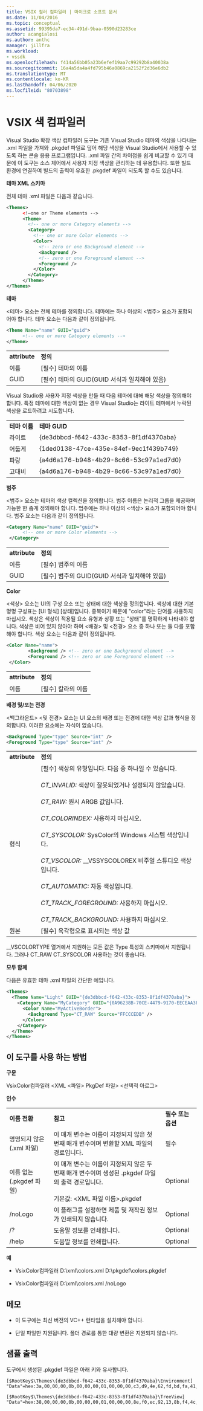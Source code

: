 ```yaml
---
title: VSIX 컬러 컴파일러 | 마이크로 소프트 문서
ms.date: 11/04/2016
ms.topic: conceptual
ms.assetid: 99395da7-ec34-491d-9baa-0590d23283ce
author: acangialosi
ms.author: anthc
manager: jillfra
ms.workload:
- vssdk
ms.openlocfilehash: f414a56bb05a23b6efef19aa7c99292b8a40038a
ms.sourcegitcommit: 16a4a5da4a4fd795b46a0869ca2152f2d36e6db2
ms.translationtype: MT
ms.contentlocale: ko-KR
ms.lasthandoff: 04/06/2020
ms.locfileid: "80703898"
---
```

# <a name="vsix-color-compiler"></a>VSIX 색 컴파일러
Visual Studio 확장 색상 컴파일러 도구는 기존 Visual Studio 테마의 색상을 나타내는 .xml 파일을 가져와 .pkgdef 파일로 덮어 해당 색상을 Visual Studio에서 사용할 수 있도록 하는 콘솔 응용 프로그램입니다. .xml 파일 간의 차이점을 쉽게 비교할 수 있기 때문에 이 도구는 소스 제어에서 사용자 지정 색상을 관리하는 데 유용합니다. 또한 빌드 환경에 연결하여 빌드의 출력이 유효한 .pkgdef 파일이 되도록 할 수도 있습니다.

 **테마 XML 스키마**

 전체 테마 .xml 파일은 다음과 같습니다.

```xml
<Themes>
      <!—one or Theme elements -->
      <Theme>
        <!-- one or more Category elements -->
        <Category>
          <!-- one or more Color elements -->
          <Color>
            <!-- zero or one Background element -->
            <Background />
            <!-- zero or one Foreground element -->
            <Foreground />
          </Color>
        </Category>
      </Theme>
</Themes>
```

 **테마**

 \<테마> 요소는 전체 테마를 정의합니다. 테마에는 하나 이상의 \<범주> 요소가 포함되어야 합니다. 테마 요소는 다음과 같이 정의됩니다.

```xml
<Theme Name="name" GUID="guid">
      <!-- one or more Category elements -->
</Theme>
```

|||
|-|-|
|**attribute**|**정의**|
|이름|[필수] 테마의 이름|
|GUID|[필수] 테마의 GUID(GUID 서식과 일치해야 있음)|

 Visual Studio용 사용자 지정 색상을 만들 때 다음 테마에 대해 해당 색상을 정의해야 합니다. 특정 테마에 대한 색상이 없는 경우 Visual Studio는 라이트 테마에서 누락된 색상을 로드하려고 시도합니다.

|||
|-|-|
|**테마 이름**|**테마 GUID**|
|라이트|{de3dbbcd-f642-433c-8353-8f1df4370aba}|
|어둡게|{1ded0138-47ce-435e-84ef-9ec1f439b749}|
|파랑|{a4d6a176-b948-4b29-8c66-53c97a1ed7d0}|
|고대비|{a4d6a176-b948-4b29-8c66-53c97a1ed7d0}|

 **범주**

 \<범주> 요소는 테마의 색상 컬렉션을 정의합니다. 범주 이름은 논리적 그룹을 제공하며 가능한 한 좁게 정의해야 합니다. 범주에는 하나 이상의 \<색상> 요소가 포함되어야 합니다. 범주 요소는 다음과 같이 정의됩니다.

```xml
<Category Name="name" GUID="guid">
      <!-- one or more Color elements -->
 </Category>
```

|||
|-|-|
|**attribute**|**정의**|
|이름|[필수] 범주의 이름|
|GUID|[필수] 범주의 GUID(GUID 서식과 일치해야 있음)|

 **Color**

 \<색상> 요소는 UI의 구성 요소 또는 상태에 대한 색상을 정의합니다. 색상에 대한 기본 명명 구성표는 [UI 형식] [상태]입니다. 중복이기 때문에 "color"라는 단어를 사용하지 마십시오. 색상은 색상이 적용될 요소 유형과 상황 또는 "상태"를 명확하게 나타내야 합니다. 색상은 비어 있지 않아야 하며 \<배경> 및 \<전경> 요소 중 하나 또는 둘 다를 포함해야 합니다. 색상 요소는 다음과 같이 정의됩니다.

```xml
<Color Name="name">
        <Background /> <!-- zero or one Background element -->
        <Foreground /> <!-- zero or one Foreground element -->
 </Color>
```

|||
|-|-|
|**attribute**|**정의**|
|이름|[필수] 칼라의 이름|

 **배경 및/또는 전경**

 \<백그라운드> \<및 전경> 요소는 UI 요소의 배경 또는 전경에 대한 색상 값과 형식을 정의합니다. 이러한 요소에는 자식이 없습니다.

```xml
<Background Type="type" Source="int" />
<Foreground Type="type" Source="int" />
```

|||
|-|-|
|**attribute**|**정의**|
|형식|[필수] 색상의 유형입니다. 다음 중 하나일 수 있습니다.<br /><br /> *CT_INVALID:* 색상이 잘못되었거나 설정되지 않았습니다.<br /><br /> *CT_RAW:* 원시 ARGB 값입니다.<br /><br /> *CT_COLORINDEX:* 사용하지 마십시오.<br /><br /> *CT_SYSCOLOR:* SysColor의 Windows 시스템 색상입니다.<br /><br /> *CT_VSCOLOR:* __VSSYSCOLOREX 비주얼 스튜디오 색상입니다.<br /><br /> *CT_AUTOMATIC:* 자동 색상입니다.<br /><br /> *CT_TRACK_FOREGROUND:* 사용하지 마십시오.<br /><br /> *CT_TRACK_BACKGROUND:* 사용하지 마십시오.|
|원본|[필수] 육각형으로 표시되는 색상 값|

 __VSCOLORTYPE 열거에서 지원하는 모든 값은 Type 특성의 스키마에서 지원됩니다. 그러나 CT_RAW CT_SYSCOLOR 사용하는 것이 좋습니다.

 **모두 함께**

 다음은 유효한 테마 .xml 파일의 간단한 예입니다.

```xml
<Themes>
  <Theme Name="Light" GUID="{de3dbbcd-f642-433c-8353-8f1df4370aba}">
    <Category Name="MyCategory" GUID="{0A96238B-70CE-4479-9170-EECEAA3FCD58}">
      <Color Name="MyActiveBorder">
        <Background Type="CT_RAW" Source="FFCCCEDB" />
      </Color>
    </Category>
  </Theme>
</Themes>
```

## <a name="how-to-use-the-tool"></a>이 도구를 사용 하는 방법
 **구문**

 VsixColor컴파일러 \<XML \<파일> PkgDef 파일> \<선택적 아르그>

 **인수**

||||
|-|-|-|
|**이름 전환**|**참고**|**필수 또는 옵션**|
|명명되지 않은(.xml 파일)|이 매개 변수는 이름이 지정되지 않은 첫 번째 매개 변수이며 변환할 XML 파일의 경로입니다.|필수|
|이름 없는(.pkgdef 파일)|이 매개 변수는 이름이 지정되지 않은 두 번째 매개 변수이며 생성된 .pkgdef 파일의 출력 경로입니다.<br /><br /> 기본값: \<XML 파일 이름>.pkgdef|Optional|
|/noLogo|이 플래그를 설정하면 제품 및 저작권 정보가 인쇄되지 않습니다.|Optional|
|/?|도움말 정보를 인쇄합니다.|Optional|
|/help|도움말 정보를 인쇄합니다.|Optional|

 **예**

- VsixColor컴파일러 D:\xml\colors.xml D:\pkgdef\colors.pkgdef

- VsixColor컴파일러 D:\xml\colors.xml /noLogo

## <a name="notes"></a>메모

- 이 도구에는 최신 버전의 VC++ 런타임을 설치해야 합니다.

- 단일 파일만 지원됩니다. 폴더 경로를 통한 대량 변환은 지원되지 않습니다.

## <a name="sample-output"></a>샘플 출력
 도구에서 생성된 .pkgdef 파일은 아래 키와 유사합니다.

```
[$RootKey$\Themes\{de3dbbcd-f642-433c-8353-8f1df4370aba}\Environment]
"Data"=hex:3a,00,00,00,0b,00,00,00,01,00,00,00,c3,d9,4e,62,fd,bd,fa,41,96,c3,7c,82,4e,a3,2e,3d,01,00,00,00,0c,00,00,00,41,63,74,69,76,65,42,6f,72,64,65,72,01,cc,ce,db,ff,01,33,31,24,ff

[$RootKey$\Themes\{de3dbbcd-f642-433c-8353-8f1df4370aba}\TreeView]
"Data"=hex:38,00,00,00,0b,00,00,00,01,00,00,00,8e,f0,ec,92,13,8b,f4,4c,99,e9,ae,26,92,38,21,85,01,00,00,00,0a,00,00,00,42,61,63,6b,67,72,6f,75,6e,64,01,f5,f5,f5,ff,01,1e,1e,1e,ff
```
